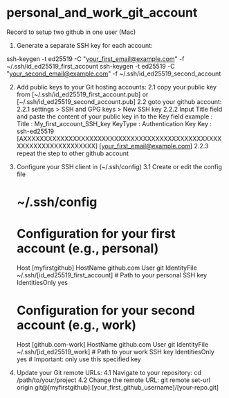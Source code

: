# personal_and_work_git_account
Record to setup two github in one user (Mac)


1. Generate a separate SSH key for each account:

ssh-keygen -t ed25519 -C "your_first_email@example.com" -f ~/.ssh/id_ed25519_first_account
ssh-keygen -t ed25519 -C "your_second_email@example.com" -f ~/.ssh/id_ed25519_second_account

2. Add public keys to your Git hosting accounts:
    2.1 copy your public key from [~/.ssh/id_ed25519_first_account.pub] or [~/.ssh/id_ed25519_second_account.pub]
    2.2 goto your github account:
        2.2.1 settings > SSH and GPG keys > New SSH key
        2.2.2 Input Title field and paste the content of your public key in to the Key field
            example :
                Title : My_first_account_SSH_key
                KeyType : Authentication Key
                Key : ssh-ed25519 [AXXXXXXXXXXXXXXXXXXXXXXXXXXXXXXXXXXXXXXXXXXXXXXXXXXXXXXXXXXXXXXXXXXX] [your_first_email@example.com]
        2.2.3 repeat the step to other github account

3. Configure your SSH client in (~/.ssh/config)
    3.1 Create or edit the config file
    # ~/.ssh/config

    # Configuration for your first account (e.g., personal)
    Host [myfirstgithub]
        HostName github.com
        User git
        IdentityFile ~/.ssh/[id_ed25519_first_account] # Path to your personal SSH key
        IdentitiesOnly yes 

    # Configuration for your second account (e.g., work)
    Host [github.com-work]
        HostName github.com
        User git
        IdentityFile ~/.ssh/[id_ed25519_work] # Path to your work SSH key
        IdentitiesOnly yes # Important: only use this specified key

4. Update your Git remote URLs:
    4.1 Navigate to your repository: 
        cd /path/to/your/project
    4.2 Change the remote URL:
        git remote set-url origin git@[myfirstgithub]:[your_first_github_username]/[your-repo.git]